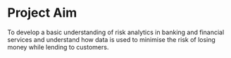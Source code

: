 # Project Aim
To develop a basic understanding of risk analytics in banking and financial services and understand how data is used to minimise the risk of losing money while lending to customers.
